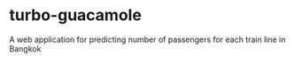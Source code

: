 # turbo-guacamole
A web application for predicting number of passengers for each train line in Bangkok
